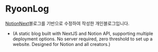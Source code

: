 # RyoonLog

[NotionNext](https://github.com/tangly1024/NotionNext)블로그를 기반으로 수정하여 작성한 개인블로그입니다.

- (A static blog built with NextJS and Notion API, supporting multiple deployment options. No server required, zero threshold to set up a website. Designed for Notion and all creators.)

